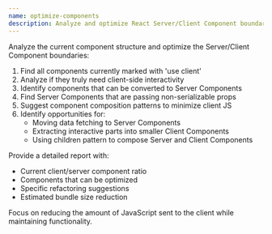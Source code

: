 ```yaml
---
name: optimize-components
description: Analyze and optimize React Server/Client Component boundaries
---
```


Analyze the current component structure and optimize the Server/Client Component boundaries:

1. Find all components currently marked with 'use client'
2. Analyze if they truly need client-side interactivity
3. Identify components that can be converted to Server Components
4. Find Server Components that are passing non-serializable props
5. Suggest component composition patterns to minimize client JS
6. Identify opportunities for:
   - Moving data fetching to Server Components
   - Extracting interactive parts into smaller Client Components
   - Using children pattern to compose Server and Client Components

Provide a detailed report with:

- Current client/server component ratio
- Components that can be optimized
- Specific refactoring suggestions
- Estimated bundle size reduction

Focus on reducing the amount of JavaScript sent to the client while maintaining functionality.
